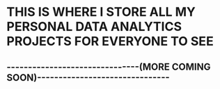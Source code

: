 # **THIS IS WHERE I STORE ALL MY PERSONAL DATA ANALYTICS PROJECTS FOR EVERYONE TO SEE**
## -------------------------------(MORE COMING SOON)-------------------------------

